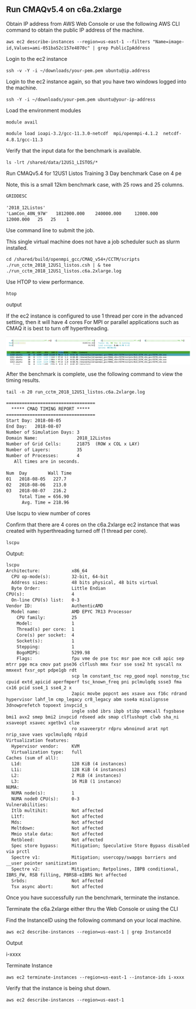 ## Run CMAQv5.4 on c6a.2xlarge

Obtain IP address from AWS Web Console or use the following AWS CLI command to obtain the public IP address of the machine.

`aws ec2 describe-instances --region=us-east-1 --filters "Name=image-id,Values=ami-051ba52c157e4070c" | grep PublicIpAddress`

Login to the ec2 instance

`ssh -v -Y -i ~/downloads/your-pem.pem ubuntu@ip.address`


Login to the ec2 instance again, so that you have two windows logged into the machine.

`ssh -Y -i ~/downloads/your-pem.pem ubuntu@your-ip-address` 


Load the environment modules

`module avail`

`module load ioapi-3.2/gcc-11.3.0-netcdf  mpi/openmpi-4.1.2  netcdf-4.8.1/gcc-11.3 `

Verify that the input data for the benchmark is available.

`ls -lrt /shared/data/12US1_LISTOS/*`


Run CMAQv5.4 for 12US1 Listos Training 3 Day benchmark Case on 4 pe

Note, this is a small 12km benchmark case, with 25 rows and 25 columns.

```
GRIDDESC

'2018_12Listos'
'LamCon_40N_97W'   1812000.000    240000.000     12000.000     12000.000   25   25    1
```

Use command line to submit the job. 

This single virtual machine does not have a job scheduler such as slurm installed.


```
cd /shared/build/openmpi_gcc/CMAQ_v54+/CCTM/scripts
./run_cctm_2018_12US1_listos.csh | & tee ./run_cctm_2018_12US1_listos.c6a.2xlarge.log
```

Use HTOP to view performance.

`htop`

output


If the ec2 instance is configured to use 1 thread per core in the advanced setting, then it will have 4 cores
For MPI or parallel applications such as CMAQ it is best to turn off hyperthreading.

![Screenshot of HTOP with hyperthreading off](htop_c6a.2xlarge_hyperthreading_off.png)


After the benchmark is complete, use the following command to view the timing results.

`tail -n 20 run_cctm_2018_12US1_listos.c6a.2xlarge.log`

```
==================================
  ***** CMAQ TIMING REPORT *****
==================================
Start Day: 2018-08-05
End Day:   2018-08-07
Number of Simulation Days: 3
Domain Name:               2018_12Listos
Number of Grid Cells:      21875  (ROW x COL x LAY)
Number of Layers:          35
Number of Processes:       4
   All times are in seconds.

Num  Day        Wall Time
01   2018-08-05   227.7
02   2018-08-06   213.0
03   2018-08-07   216.2
     Total Time = 656.90
      Avg. Time = 218.96
```

Use lscpu to view number of cores

Confirm that there are 4 cores on the c6a.2xlarge ec2 instance that was created with hyperthreading turned off (1 thread per core).

`lscpu`

Output:

```
lscpu
Architecture:            x86_64
  CPU op-mode(s):        32-bit, 64-bit
  Address sizes:         48 bits physical, 48 bits virtual
  Byte Order:            Little Endian
CPU(s):                  4
  On-line CPU(s) list:   0-3
Vendor ID:               AuthenticAMD
  Model name:            AMD EPYC 7R13 Processor
    CPU family:          25
    Model:               1
    Thread(s) per core:  1
    Core(s) per socket:  4
    Socket(s):           1
    Stepping:            1
    BogoMIPS:            5299.98
    Flags:               fpu vme de pse tsc msr pae mce cx8 apic sep mtrr pge mca cmov pat pse36 clflush mmx fxsr sse sse2 ht syscall nx mmxext fxsr_opt pdpe1gb rdt
                         scp lm constant_tsc rep_good nopl nonstop_tsc cpuid extd_apicid aperfmperf tsc_known_freq pni pclmulqdq ssse3 fma cx16 pcid sse4_1 sse4_2 x
                         2apic movbe popcnt aes xsave avx f16c rdrand hypervisor lahf_lm cmp_legacy cr8_legacy abm sse4a misalignsse 3dnowprefetch topoext invpcid_s
                         ingle ssbd ibrs ibpb stibp vmmcall fsgsbase bmi1 avx2 smep bmi2 invpcid rdseed adx smap clflushopt clwb sha_ni xsaveopt xsavec xgetbv1 clze
                         ro xsaveerptr rdpru wbnoinvd arat npt nrip_save vaes vpclmulqdq rdpid
Virtualization features: 
  Hypervisor vendor:     KVM
  Virtualization type:   full
Caches (sum of all):     
  L1d:                   128 KiB (4 instances)
  L1i:                   128 KiB (4 instances)
  L2:                    2 MiB (4 instances)
  L3:                    16 MiB (1 instance)
NUMA:                    
  NUMA node(s):          1
  NUMA node0 CPU(s):     0-3
Vulnerabilities:         
  Itlb multihit:         Not affected
  L1tf:                  Not affected
  Mds:                   Not affected
  Meltdown:              Not affected
  Mmio stale data:       Not affected
  Retbleed:              Not affected
  Spec store bypass:     Mitigation; Speculative Store Bypass disabled via prctl
  Spectre v1:            Mitigation; usercopy/swapgs barriers and __user pointer sanitization
  Spectre v2:            Mitigation; Retpolines, IBPB conditional, IBRS_FW, RSB filling, PBRSB-eIBRS Not affected
  Srbds:                 Not affected
  Tsx async abort:       Not affected

```

Once you have successfully run the benchmark, terminate the instance.

Terminate the c6a.2xlarge either thru the Web Console or using the CLI

Find the InstanceID using the following command on your local machine.

`aws ec2 describe-instances --region=us-east-1 | grep InstanceId`

Output

i-xxxx

Terminate Instance

`aws ec2 terminate-instances --region=us-east-1 --instance-ids i-xxxx`

Verify that the instance is being shut down.

`aws ec2 describe-instances --region=us-east-1`

